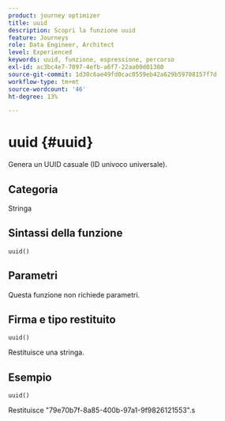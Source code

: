 ```yaml
---
product: journey optimizer
title: uuid
description: Scopri la funzione uuid
feature: Journeys
role: Data Engineer, Architect
level: Experienced
keywords: uuid, funzione, espressione, percorso
exl-id: ac3bc4e7-7097-4efb-a6f7-22aa00d01380
source-git-commit: 1d30c6ae49fd0cac0559eb42a629b59708157f7d
workflow-type: tm+mt
source-wordcount: '46'
ht-degree: 13%

---
```


# uuid {#uuid}

Genera un UUID casuale (ID univoco universale).

## Categoria

Stringa

## Sintassi della funzione

`uuid()`

## Parametri

Questa funzione non richiede parametri.

## Firma e tipo restituito

`uuid()`

Restituisce una stringa.

## Esempio

`uuid()`

Restituisce &quot;79e70b7f-8a85-400b-97a1-9f9826121553&quot;.s
